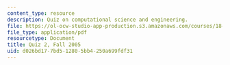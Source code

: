 ```yaml
---
content_type: resource
description: Quiz on computational science and engineering.
file: https://ol-ocw-studio-app-production.s3.amazonaws.com/courses/18-085-computational-science-and-engineering-i-fall-2008/d026bd177bd512805bb4250a699fdf31_quiz218085f05.pdf
file_type: application/pdf
resourcetype: Document
title: Quiz 2, Fall 2005
uid: d026bd17-7bd5-1280-5bb4-250a699fdf31
---
```

